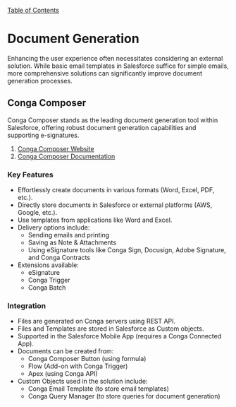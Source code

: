 [Table of Contents](../Documentation.md)

# Document Generation

Enhancing the user experience often necessitates considering an external solution. While basic email templates in Salesforce suffice for simple emails, more comprehensive solutions can significantly improve document generation processes.

## Conga Composer

Conga Composer stands as the leading document generation tool within Salesforce, offering robust document generation capabilities and supporting e-signatures.

1. [Conga Composer Website](https://conga.com/products/conga-composer)
2. [Conga Composer Documentation](https://documentation.conga.com/composer/october-23/salesforce/conga-composer-193694433.html)

### Key Features

- Effortlessly create documents in various formats (Word, Excel, PDF, etc.).
- Directly store documents in Salesforce or external platforms (AWS, Google, etc.).
- Use templates from applications like Word and Excel.
- Delivery options include:
    - Sending emails and printing
    - Saving as Note & Attachments
    - Using eSignature tools like Conga Sign, Docusign, Adobe Signature, and Conga Contracts
- Extensions available:
    - eSignature
    - Conga Trigger
    - Conga Batch

### Integration

- Files are generated on Conga servers using REST API.
- Files and Templates are stored in Salesforce as Custom objects.
- Supported in the Salesforce Mobile App (requires a Conga Connected App).
- Documents can be created from:
    - Conga Composer Button (using formula)
    - Flow (Add-on with Conga Trigger)
    - Apex (using Conga API)
- Custom Objects used in the solution include:
    - Conga Email Template (to store email templates)
    - Conga Query Manager (to store queries for document generation)
